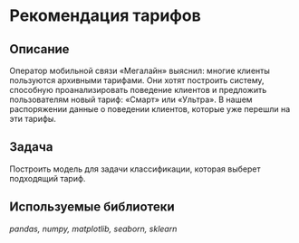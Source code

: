 # Рекомендация тарифов

## Описание

Оператор мобильной связи «Мегалайн» выяснил: многие клиенты пользуются архивными тарифами. Они хотят построить систему, способную проанализировать поведение клиентов и предложить пользователям новый тариф: «Смарт» или «Ультра».
В нашем распоряжении данные о поведении клиентов, которые уже перешли на эти тарифы.

## Задача

Построить модель для задачи классификации, которая выберет подходящий тариф.

## Используемые библиотеки
*pandas, numpy, matplotlib, seaborn, sklearn*
